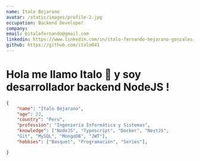 ```yaml
---
name: Italo Bejarano
avatar: /static/images/profile-2.jpg
occupation: Backend Developer
company:
email: bitalofernando@gmail.com
linkedin: https://www.linkedin.com/in/italo-fernando-bejarano-gonzales-a2663a1a8/
github: https://github.com/italo041
---
```


# Hola me llamo Italo 👋 y soy desarrollador backend NodeJS !

```json:me.json
{
    "name": "Italo Bejarano",
    "age": 23,
    "country": "Peru",
    "profession": "Ingeniería Informática y Sistemas",
    "knowledge": ["NodeJS", "Typescript", "Docker", "NestJS",
    "Git", "MySQL", "MongoDB", "JWT"],
    "hobbies": ["Basquet", "Programación", "Series"],

}
```
